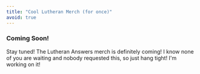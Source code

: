 ```yaml
---
title: "Cool Lutheran Merch (for once)"
avoid: true
---
```


### Coming Soon!

Stay tuned! The Lutheran Answers merch is definitely coming! I know none of you are waiting and nobody requested this, so just hang tight! I'm working on it!